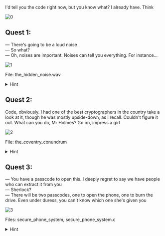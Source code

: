 I'd tell you the code right now, but you know what? I already have. Think

![0](0.gif)

## Quest 1: 

— There's going to be a loud noise  
— So what?  
— Oh, noises are important. Noises can tell you everything. For instance...  

![1](1.gif)

File: the_hidden_noise.wav

<details>
  <summary>Hint</summary>
  letter_to_dtmf = {'A': '00', 'B': '01', ..., 'Z': '25'}
</details>

## Quest 2: 

Code, obviously. I had one of the best cryptographers in the country take a look at it, though he was mostly upside-down, as I recall. Couldn't figure it out. What can you do, Mr Holmes? Go on, impress a girl

![2](2.gif)

File: the_coventry_conundrum

<details>
  <summary>Hint</summary>
  4C12C45E13E13G60A60B61F34G34J60D12H33K34K is relevant to this<br>
  Try to figure out what check_seat() does — there is one key condition<br>
  Don't try to cheat, the program has sleep() enabled
</details>

## Quest 3: 

— You have a passcode to open this. I deeply regret to say we have people who can extract it from you  
— Sherlock?  
— There will be two passcodes, one to open the phone, one to burn the drive. Even under duress, you can't know which one she's given you 

![3](3.gif)

Files: secure_phone_system, secure_phone_system.c

<details>
  <summary>Hint</summary>
  The system contains critical security vulnerabilities
</details>
